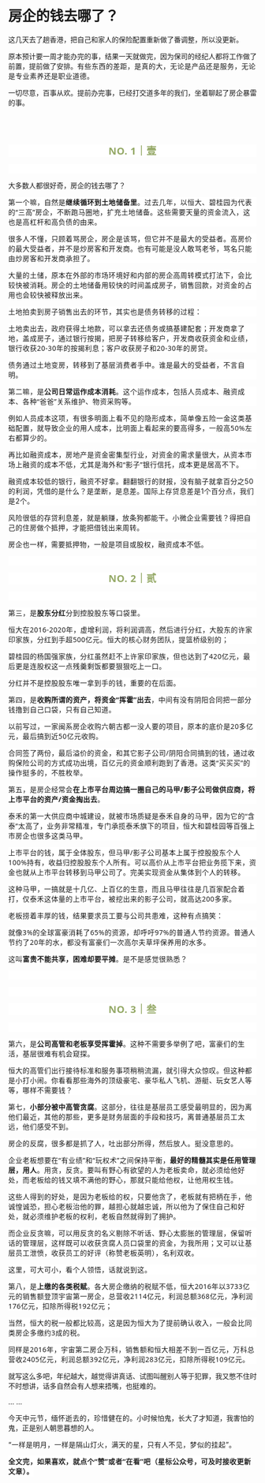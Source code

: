 # 房企的钱去哪了？

<p style="visibility: visible;">这几天去了趟香港，把自己和家人的保险配置重新做了番调整，所以没更新。</p><p style="visibility: visible;">原本预计要一周才能办完的事，结果一天就做完，因为保司的经纪人都将工作做了前置，提前做了安排。<span style="font-size: var(--articleFontsize); letter-spacing: 0.034em; visibility: visible;">有些东西的差距，是真的大</span><span style="font-size: var(--articleFontsize); letter-spacing: 0.034em; visibility: visible;">，</span><span style="font-size: var(--articleFontsize); letter-spacing: 0.034em; visibility: visible;">无论是产品还是服务</span><span style="font-size: var(--articleFontsize); letter-spacing: 0.034em; visibility: visible;">，无论是</span><span style="font-size: var(--articleFontsize); letter-spacing: 0.034em; visibility: visible;">专业素养还是职业道德。</span></p><p style="visibility: visible;">一切尽意，百事从欢。提前办完事，已经打交道多年的我们，坐着聊起了房企暴雷的事。</p><p style="visibility: visible;"><br style="visibility: visible;"></p><p style="visibility: visible;"><br style="visibility: visible;"></p><p style="outline: 0px;letter-spacing: 0.544px;text-wrap: wrap;color: rgb(34, 34, 34);font-family: -apple-system-font, system-ui, &quot;Helvetica Neue&quot;, &quot;PingFang SC&quot;, &quot;Hiragino Sans GB&quot;, &quot;Microsoft YaHei UI&quot;, &quot;Microsoft YaHei&quot;, Arial, sans-serif;background-color: rgb(255, 255, 255);text-align: center;visibility: visible;"><span style="outline: 0px;font-weight: bold;line-height: 25px;color: rgb(149, 169, 103);font-size: 20px;visibility: visible;">NO. 1｜壹</span></p><p style="outline: 0px;letter-spacing: 0.544px;text-wrap: wrap;color: rgb(34, 34, 34);font-family: -apple-system-font, system-ui, &quot;Helvetica Neue&quot;, &quot;PingFang SC&quot;, &quot;Hiragino Sans GB&quot;, &quot;Microsoft YaHei UI&quot;, &quot;Microsoft YaHei&quot;, Arial, sans-serif;background-color: rgb(255, 255, 255);text-align: center;visibility: visible;"><br style="outline: 0px;visibility: visible;"></p><p style="visibility: visible;">大多数人都很好奇，房企的钱去哪了？<br style="visibility: visible;"></p><p style="outline: 0px; font-family: system-ui, -apple-system, BlinkMacSystemFont, &quot;Helvetica Neue&quot;, &quot;PingFang SC&quot;, &quot;Hiragino Sans GB&quot;, &quot;Microsoft YaHei UI&quot;, &quot;Microsoft YaHei&quot;, Arial, sans-serif; letter-spacing: 0.544px; text-wrap: wrap; background-color: rgb(255, 255, 255); visibility: visible;">第一个嘛，自然是<strong style="visibility: visible;">继续循环到土地储备里</strong>。过去几年，以恒大、碧桂园为代表的“三高”房企，不断跑马圈地，扩充土地储备。这些需要天量的资金流入，这也是高杠杆和高负债的由来。</p><p style="outline: 0px; font-family: system-ui, -apple-system, BlinkMacSystemFont, &quot;Helvetica Neue&quot;, &quot;PingFang SC&quot;, &quot;Hiragino Sans GB&quot;, &quot;Microsoft YaHei UI&quot;, &quot;Microsoft YaHei&quot;, Arial, sans-serif; letter-spacing: 0.544px; text-wrap: wrap; background-color: rgb(255, 255, 255); visibility: visible;">很多人不懂，只顾着骂房企，房企是该骂，但它并不是最大的受益者。高房价的最大受益者，并不是炒房客和开发商。也有可能是没人敢骂老爷，骂名只能由炒房客和开发商承担了。<br style="visibility: visible;"></p><p style="outline: 0px; font-family: system-ui, -apple-system, BlinkMacSystemFont, &quot;Helvetica Neue&quot;, &quot;PingFang SC&quot;, &quot;Hiragino Sans GB&quot;, &quot;Microsoft YaHei UI&quot;, &quot;Microsoft YaHei&quot;, Arial, sans-serif; letter-spacing: 0.544px; text-wrap: wrap; background-color: rgb(255, 255, 255); visibility: visible;">大量的土储，原本在外部的市场环境好和内部的房企高周转模式打法下，会比较快被消耗。房企的土地储备用较快的时间盖成房子，销售回款，对资金的占用也会较快被释放出来。<br style="visibility: visible;"></p><p style="outline: 0px; font-family: system-ui, -apple-system, BlinkMacSystemFont, &quot;Helvetica Neue&quot;, &quot;PingFang SC&quot;, &quot;Hiragino Sans GB&quot;, &quot;Microsoft YaHei UI&quot;, &quot;Microsoft YaHei&quot;, Arial, sans-serif; letter-spacing: 0.544px; text-wrap: wrap; background-color: rgb(255, 255, 255); visibility: visible;">土地拍卖到房子销售出去的环节，其实也是债务转移的过程：</p><p style="outline: 0px; font-family: system-ui, -apple-system, BlinkMacSystemFont, &quot;Helvetica Neue&quot;, &quot;PingFang SC&quot;, &quot;Hiragino Sans GB&quot;, &quot;Microsoft YaHei UI&quot;, &quot;Microsoft YaHei&quot;, Arial, sans-serif; letter-spacing: 0.544px; text-wrap: wrap; background-color: rgb(255, 255, 255); visibility: visible;">土地卖出去，政府获得土地款，可以拿去还债务或搞基建配套；开发商拿了地，盖成房子，通过银行按揭，把房子转移给客户，开发商收获资金和业绩，银行收获20-30年的按揭利息；<span style="letter-spacing: 0.544px; font-size: var(--articleFontsize); visibility: visible;">客户收获</span><span style="letter-spacing: 0.544px; font-size: var(--articleFontsize); visibility: visible;">房子和20-30年的房贷。</span></p><p style="outline: 0px; font-family: system-ui, -apple-system, BlinkMacSystemFont, &quot;Helvetica Neue&quot;, &quot;PingFang SC&quot;, &quot;Hiragino Sans GB&quot;, &quot;Microsoft YaHei UI&quot;, &quot;Microsoft YaHei&quot;, Arial, sans-serif; letter-spacing: 0.544px; text-wrap: wrap; background-color: rgb(255, 255, 255); visibility: visible;">债务通过土地变房，转移到了基层消费者手中。谁是最大的受益者，不言自明。<br style="visibility: visible;"></p><p style="outline: 0px; font-family: system-ui, -apple-system, BlinkMacSystemFont, &quot;Helvetica Neue&quot;, &quot;PingFang SC&quot;, &quot;Hiragino Sans GB&quot;, &quot;Microsoft YaHei UI&quot;, &quot;Microsoft YaHei&quot;, Arial, sans-serif; letter-spacing: 0.544px; text-wrap: wrap; background-color: rgb(255, 255, 255); visibility: visible;"><span style="font-size: var(--articleFontsize); letter-spacing: 0.544px; visibility: visible;">第二嘛，是<strong style="visibility: visible;">公司日常运作成本消耗</strong>。这个运作成本，包括人员成本、融资成本、各种“爸爸”关系维护、物资采购等。</span><br style="visibility: visible;"></p><p style="outline: 0px; font-family: system-ui, -apple-system, BlinkMacSystemFont, &quot;Helvetica Neue&quot;, &quot;PingFang SC&quot;, &quot;Hiragino Sans GB&quot;, &quot;Microsoft YaHei UI&quot;, &quot;Microsoft YaHei&quot;, Arial, sans-serif; letter-spacing: 0.544px; text-wrap: wrap; background-color: rgb(255, 255, 255); visibility: visible;"><span style="font-size: var(--articleFontsize); letter-spacing: 0.544px; visibility: visible;">例如人员成本这项，有很多明面上看不见的隐形成本，简单像五险一金这类基础配置，就导致企业的用人成本，比明面上看起来的要高得多，一般高50%左右都算少的。<br></span></p><p style="outline: 0px;font-family: system-ui, -apple-system, BlinkMacSystemFont, &quot;Helvetica Neue&quot;, &quot;PingFang SC&quot;, &quot;Hiragino Sans GB&quot;, &quot;Microsoft YaHei UI&quot;, &quot;Microsoft YaHei&quot;, Arial, sans-serif;letter-spacing: 0.544px;text-wrap: wrap;background-color: rgb(255, 255, 255);"><span style="font-size: var(--articleFontsize);letter-spacing: 0.544px;">再比如融资成本，房地产是资金密集型行业，对资金的需求量很大，从资本市场上融资的成本不低，尤其是海外和“影子”银行信托，成本更是居高不下。</span></p><p style="outline: 0px;font-family: system-ui, -apple-system, BlinkMacSystemFont, &quot;Helvetica Neue&quot;, &quot;PingFang SC&quot;, &quot;Hiragino Sans GB&quot;, &quot;Microsoft YaHei UI&quot;, &quot;Microsoft YaHei&quot;, Arial, sans-serif;letter-spacing: 0.544px;text-wrap: wrap;background-color: rgb(255, 255, 255);"><span style="font-size: var(--articleFontsize);letter-spacing: 0.544px;">融资成本较低的银行，融资不好拿。翻翻银行的财报，</span><span style="font-size: var(--articleFontsize);font-family: mp-quote, -apple-system-font, BlinkMacSystemFont, &quot;Helvetica Neue&quot;, &quot;PingFang SC&quot;, &quot;Hiragino Sans GB&quot;, &quot;Microsoft YaHei UI&quot;, &quot;Microsoft YaHei&quot;, Arial, sans-serif;letter-spacing: 0.034em;">没有脑子就拿百分之50的利润，凭借的是什么？</span><span style="font-size: var(--articleFontsize);font-family: mp-quote, -apple-system-font, BlinkMacSystemFont, &quot;Helvetica Neue&quot;, &quot;PingFang SC&quot;, &quot;Hiragino Sans GB&quot;, &quot;Microsoft YaHei UI&quot;, &quot;Microsoft YaHei&quot;, Arial, sans-serif;letter-spacing: 0.034em;">是垄断，是息差。</span><span style="font-size: var(--articleFontsize);font-family: mp-quote, -apple-system-font, BlinkMacSystemFont, &quot;Helvetica Neue&quot;, &quot;PingFang SC&quot;, &quot;Hiragino Sans GB&quot;, &quot;Microsoft YaHei UI&quot;, &quot;Microsoft YaHei&quot;, Arial, sans-serif;letter-spacing: 0.034em;">国际上存贷息差是1个百分点，我们是2个。</span></p><p style="outline: 0px;font-family: system-ui, -apple-system, BlinkMacSystemFont, &quot;Helvetica Neue&quot;, &quot;PingFang SC&quot;, &quot;Hiragino Sans GB&quot;, &quot;Microsoft YaHei UI&quot;, &quot;Microsoft YaHei&quot;, Arial, sans-serif;letter-spacing: 0.544px;text-wrap: wrap;background-color: rgb(255, 255, 255);"><span style="font-size: var(--articleFontsize);font-family: mp-quote, -apple-system-font, BlinkMacSystemFont, &quot;Helvetica Neue&quot;, &quot;PingFang SC&quot;, &quot;Hiragino Sans GB&quot;, &quot;Microsoft YaHei UI&quot;, &quot;Microsoft YaHei&quot;, Arial, sans-serif;letter-spacing: 0.034em;"></span><span style="font-size: var(--articleFontsize);letter-spacing: 0.034em;font-family: mp-quote, -apple-system-font, BlinkMacSystemFont, &quot;Helvetica Neue&quot;, &quot;PingFang SC&quot;, &quot;Hiragino Sans GB&quot;, &quot;Microsoft YaHei UI&quot;, &quot;Microsoft YaHei&quot;, Arial, sans-serif;">风险很低的存贷利息差，就是躺赚，放条狗都能干。</span><span style="font-size: var(--articleFontsize);font-family: mp-quote, -apple-system-font, BlinkMacSystemFont, &quot;Helvetica Neue&quot;, &quot;PingFang SC&quot;, &quot;Hiragino Sans GB&quot;, &quot;Microsoft YaHei UI&quot;, &quot;Microsoft YaHei&quot;, Arial, sans-serif;letter-spacing: 0.034em;">小微企业需要钱？</span><span style="font-size: var(--articleFontsize);font-family: mp-quote, -apple-system-font, BlinkMacSystemFont, &quot;Helvetica Neue&quot;, &quot;PingFang SC&quot;, &quot;Hiragino Sans GB&quot;, &quot;Microsoft YaHei UI&quot;, &quot;Microsoft YaHei&quot;, Arial, sans-serif;letter-spacing: 0.034em;">得把自己的住房做个抵押，才能把借钱出来周转。</span></p><p style="outline: 0px;font-family: system-ui, -apple-system, BlinkMacSystemFont, &quot;Helvetica Neue&quot;, &quot;PingFang SC&quot;, &quot;Hiragino Sans GB&quot;, &quot;Microsoft YaHei UI&quot;, &quot;Microsoft YaHei&quot;, Arial, sans-serif;letter-spacing: 0.544px;text-wrap: wrap;background-color: rgb(255, 255, 255);"><span style="font-size: var(--articleFontsize);font-family: mp-quote, -apple-system-font, BlinkMacSystemFont, &quot;Helvetica Neue&quot;, &quot;PingFang SC&quot;, &quot;Hiragino Sans GB&quot;, &quot;Microsoft YaHei UI&quot;, &quot;Microsoft YaHei&quot;, Arial, sans-serif;letter-spacing: 0.034em;">房企也一样，需要抵押物，一般是项目或股权，融资成本不低。</span></p><p style="outline: 0px;font-family: system-ui, -apple-system, BlinkMacSystemFont, &quot;Helvetica Neue&quot;, &quot;PingFang SC&quot;, &quot;Hiragino Sans GB&quot;, &quot;Microsoft YaHei UI&quot;, &quot;Microsoft YaHei&quot;, Arial, sans-serif;letter-spacing: 0.544px;text-wrap: wrap;background-color: rgb(255, 255, 255);"><span style="font-family: mp-quote, -apple-system-font, BlinkMacSystemFont, &quot;Helvetica Neue&quot;, &quot;PingFang SC&quot;, &quot;Hiragino Sans GB&quot;, &quot;Microsoft YaHei UI&quot;, &quot;Microsoft YaHei&quot;, Arial, sans-serif;font-size: var(--articleFontsize);letter-spacing: 0.034em;"></span></p><p style="outline: 0px;font-family: system-ui, -apple-system, BlinkMacSystemFont, &quot;Helvetica Neue&quot;, &quot;PingFang SC&quot;, &quot;Hiragino Sans GB&quot;, &quot;Microsoft YaHei UI&quot;, &quot;Microsoft YaHei&quot;, Arial, sans-serif;letter-spacing: 0.544px;text-wrap: wrap;background-color: rgb(255, 255, 255);"><span style="font-size: var(--articleFontsize);letter-spacing: 0.544px;"><br></span></p><p style="outline: 0px;letter-spacing: 0.544px;text-wrap: wrap;color: rgb(34, 34, 34);font-family: -apple-system-font, system-ui, &quot;Helvetica Neue&quot;, &quot;PingFang SC&quot;, &quot;Hiragino Sans GB&quot;, &quot;Microsoft YaHei UI&quot;, &quot;Microsoft YaHei&quot;, Arial, sans-serif;background-color: rgb(255, 255, 255);text-align: center;visibility: visible;"><span style="outline: 0px;font-weight: bold;line-height: 25px;color: rgb(149, 169, 103);font-size: 20px;visibility: visible;">NO. 2｜贰</span></p><p style="outline: 0px;letter-spacing: 0.544px;text-wrap: wrap;color: rgb(34, 34, 34);font-family: -apple-system-font, system-ui, &quot;Helvetica Neue&quot;, &quot;PingFang SC&quot;, &quot;Hiragino Sans GB&quot;, &quot;Microsoft YaHei UI&quot;, &quot;Microsoft YaHei&quot;, Arial, sans-serif;background-color: rgb(255, 255, 255);text-align: center;visibility: visible;"><br></p><p style="outline: 0px;font-family: system-ui, -apple-system, BlinkMacSystemFont, &quot;Helvetica Neue&quot;, &quot;PingFang SC&quot;, &quot;Hiragino Sans GB&quot;, &quot;Microsoft YaHei UI&quot;, &quot;Microsoft YaHei&quot;, Arial, sans-serif;letter-spacing: 0.544px;text-wrap: wrap;background-color: rgb(255, 255, 255);">第三，是<strong>股东分红</strong>分到控股股东等口袋里。</p><p style="outline: 0px;font-family: system-ui, -apple-system, BlinkMacSystemFont, &quot;Helvetica Neue&quot;, &quot;PingFang SC&quot;, &quot;Hiragino Sans GB&quot;, &quot;Microsoft YaHei UI&quot;, &quot;Microsoft YaHei&quot;, Arial, sans-serif;letter-spacing: 0.544px;text-wrap: wrap;background-color: rgb(255, 255, 255);">恒大在2016-2020年，虚增利润，将利润调高，然后进行分红，大股东的许家印家族，分红到手超500亿元。恒大的核心财务团队，提篮桥级别的；</p><p style="outline: 0px;font-family: system-ui, -apple-system, BlinkMacSystemFont, &quot;Helvetica Neue&quot;, &quot;PingFang SC&quot;, &quot;Hiragino Sans GB&quot;, &quot;Microsoft YaHei UI&quot;, &quot;Microsoft YaHei&quot;, Arial, sans-serif;letter-spacing: 0.544px;text-wrap: wrap;background-color: rgb(255, 255, 255);"><span style="letter-spacing: 0.544px;font-size: var(--articleFontsize);">碧桂园的</span><span style="letter-spacing: 0.544px;font-size: var(--articleFontsize);">杨国强</span><span style="letter-spacing: 0.544px;font-size: var(--articleFontsize);">家族，</span><span style="letter-spacing: 0.544px;font-size: var(--articleFontsize);">分红</span><span style="letter-spacing: 0.544px;font-size: var(--articleFontsize);">虽然赶不上许家印</span><span style="letter-spacing: 0.544px;font-size: var(--articleFontsize);">家族，但也</span><span style="letter-spacing: 0.544px;font-size: var(--articleFontsize);">达到了420亿元，最后更是连股权这一点残羹剩饭都要狠狠吃上一口。</span></p><p style="outline: 0px;font-family: system-ui, -apple-system, BlinkMacSystemFont, &quot;Helvetica Neue&quot;, &quot;PingFang SC&quot;, &quot;Hiragino Sans GB&quot;, &quot;Microsoft YaHei UI&quot;, &quot;Microsoft YaHei&quot;, Arial, sans-serif;letter-spacing: 0.544px;text-wrap: wrap;background-color: rgb(255, 255, 255);">分红并不是控股股东唯一拿到手的钱，重要的在后面。<br></p><p style="text-wrap: wrap;outline: 0px;font-family: system-ui, -apple-system, BlinkMacSystemFont, &quot;Helvetica Neue&quot;, &quot;PingFang SC&quot;, &quot;Hiragino Sans GB&quot;, &quot;Microsoft YaHei UI&quot;, &quot;Microsoft YaHei&quot;, Arial, sans-serif;letter-spacing: 0.544px;background-color: rgb(255, 255, 255);">第四，是<strong>收购所谓的资产，将资金“挥霍”出去</strong>，中间有没有阴阳合同把一部分钱撸到自己口袋，只有自己知道。<br style="outline: 0px;"></p><p style="text-wrap: wrap;outline: 0px;font-family: system-ui, -apple-system, BlinkMacSystemFont, &quot;Helvetica Neue&quot;, &quot;PingFang SC&quot;, &quot;Hiragino Sans GB&quot;, &quot;Microsoft YaHei UI&quot;, &quot;Microsoft YaHei&quot;, Arial, sans-serif;letter-spacing: 0.544px;background-color: rgb(255, 255, 255);">以前写过，一家闽系房企收购六朝古都一没人要的项目，原本的底价是20多亿元，最后搞到近50亿元收购。</p><p style="text-wrap: wrap;outline: 0px;font-family: system-ui, -apple-system, BlinkMacSystemFont, &quot;Helvetica Neue&quot;, &quot;PingFang SC&quot;, &quot;Hiragino Sans GB&quot;, &quot;Microsoft YaHei UI&quot;, &quot;Microsoft YaHei&quot;, Arial, sans-serif;letter-spacing: 0.544px;background-color: rgb(255, 255, 255);">合同签了两份，最后溢价的资金，和其它影子公司/阴阳合同搞到的钱，通过收购保险公司的方式成功出境，百亿元的资金顺利跑到了香港。<span style="letter-spacing: 0.544px;font-size: var(--articleFontsize);">这类“买买买”的操作挺多的，</span><span style="letter-spacing: 0.544px;font-size: var(--articleFontsize);">不胜枚举。</span></p><p style="outline: 0px;font-family: system-ui, -apple-system, BlinkMacSystemFont, &quot;Helvetica Neue&quot;, &quot;PingFang SC&quot;, &quot;Hiragino Sans GB&quot;, &quot;Microsoft YaHei UI&quot;, &quot;Microsoft YaHei&quot;, Arial, sans-serif;letter-spacing: 0.544px;text-wrap: wrap;background-color: rgb(255, 255, 255);">第五，是房企经常会<strong>在上市平台周边搞一圈自己的马甲/影子公司做供应商，将上市平台的资产/资金掏出去</strong>。</p><p style="outline: 0px;font-family: system-ui, -apple-system, BlinkMacSystemFont, &quot;Helvetica Neue&quot;, &quot;PingFang SC&quot;, &quot;Hiragino Sans GB&quot;, &quot;Microsoft YaHei UI&quot;, &quot;Microsoft YaHei&quot;, Arial, sans-serif;letter-spacing: 0.544px;text-wrap: wrap;background-color: rgb(255, 255, 255);">泰禾的第一大供应商中城建设，就被市场质疑是泰禾自身的马甲，因为它的“含泰”太高了，业务非常精准，专门承揽泰禾旗下的项目，恒大和碧桂园等百强上市房企也很多这类马甲。</p><p style="outline: 0px;font-family: system-ui, -apple-system, BlinkMacSystemFont, &quot;Helvetica Neue&quot;, &quot;PingFang SC&quot;, &quot;Hiragino Sans GB&quot;, &quot;Microsoft YaHei UI&quot;, &quot;Microsoft YaHei&quot;, Arial, sans-serif;letter-spacing: 0.544px;text-wrap: wrap;background-color: rgb(255, 255, 255);">上市平台的钱，属于全体股东，但马甲/影子公司基本上属于控股股东个人100%持有，收益归控股股东个人所有。可以高价从上市平台把业务揽下来，资金也就从上市平台转移到马甲公司了。完美实现资金从集体到个人的转移。<br></p><p style="outline: 0px;font-family: system-ui, -apple-system, BlinkMacSystemFont, &quot;Helvetica Neue&quot;, &quot;PingFang SC&quot;, &quot;Hiragino Sans GB&quot;, &quot;Microsoft YaHei UI&quot;, &quot;Microsoft YaHei&quot;, Arial, sans-serif;letter-spacing: 0.544px;text-wrap: wrap;background-color: rgb(255, 255, 255);">这种马甲，一搞就是十几亿、上百亿的生意，而且马甲往往是几百家配合着打，仅泰禾这体量的上市平台，被挖出来的影子公司，就高达200多家。</p><p style="outline: 0px;font-family: system-ui, -apple-system, BlinkMacSystemFont, &quot;Helvetica Neue&quot;, &quot;PingFang SC&quot;, &quot;Hiragino Sans GB&quot;, &quot;Microsoft YaHei UI&quot;, &quot;Microsoft YaHei&quot;, Arial, sans-serif;letter-spacing: 0.544px;text-wrap: wrap;background-color: rgb(255, 255, 255);">老板捞着丰厚的钱，结果要求员工要与公司共患难，这种有点搞笑：</p><p style="outline: 0px;font-family: system-ui, -apple-system, BlinkMacSystemFont, &quot;Helvetica Neue&quot;, &quot;PingFang SC&quot;, &quot;Hiragino Sans GB&quot;, &quot;Microsoft YaHei UI&quot;, &quot;Microsoft YaHei&quot;, Arial, sans-serif;letter-spacing: 0.544px;text-wrap: wrap;background-color: rgb(255, 255, 255);">就像3%的全球富豪消耗了65%的资源，却呼吁97%的普通人节约资源。<span style="letter-spacing: 0.544px;font-size: var(--articleFontsize);">普通人节约</span><span style="letter-spacing: 0.544px;font-size: var(--articleFontsize);">了20年的水，都没有</span><span style="letter-spacing: 0.544px;font-size: var(--articleFontsize);">富豪们一次高尔夫草坪保养用的水多。</span></p><p style="outline: 0px;font-family: system-ui, -apple-system, BlinkMacSystemFont, &quot;Helvetica Neue&quot;, &quot;PingFang SC&quot;, &quot;Hiragino Sans GB&quot;, &quot;Microsoft YaHei UI&quot;, &quot;Microsoft YaHei&quot;, Arial, sans-serif;letter-spacing: 0.544px;text-wrap: wrap;background-color: rgb(255, 255, 255);">这叫<strong>富贵不能共享，困难却要平摊</strong>。是不是感觉很熟悉？</p><p style="outline: 0px;font-family: system-ui, -apple-system, BlinkMacSystemFont, &quot;Helvetica Neue&quot;, &quot;PingFang SC&quot;, &quot;Hiragino Sans GB&quot;, &quot;Microsoft YaHei UI&quot;, &quot;Microsoft YaHei&quot;, Arial, sans-serif;letter-spacing: 0.544px;text-wrap: wrap;background-color: rgb(255, 255, 255);"><br></p><p style="outline: 0px;font-family: system-ui, -apple-system, BlinkMacSystemFont, &quot;Helvetica Neue&quot;, &quot;PingFang SC&quot;, &quot;Hiragino Sans GB&quot;, &quot;Microsoft YaHei UI&quot;, &quot;Microsoft YaHei&quot;, Arial, sans-serif;letter-spacing: 0.544px;text-wrap: wrap;background-color: rgb(255, 255, 255);"><br></p><p style="outline: 0px;letter-spacing: 0.544px;text-wrap: wrap;color: rgb(34, 34, 34);font-family: -apple-system-font, system-ui, &quot;Helvetica Neue&quot;, &quot;PingFang SC&quot;, &quot;Hiragino Sans GB&quot;, &quot;Microsoft YaHei UI&quot;, &quot;Microsoft YaHei&quot;, Arial, sans-serif;background-color: rgb(255, 255, 255);text-align: center;visibility: visible;"><span style="outline: 0px;font-weight: bold;line-height: 25px;color: rgb(149, 169, 103);font-size: 20px;visibility: visible;">NO. 3｜叁</span></p><p style="outline: 0px;letter-spacing: 0.544px;text-wrap: wrap;color: rgb(34, 34, 34);font-family: -apple-system-font, system-ui, &quot;Helvetica Neue&quot;, &quot;PingFang SC&quot;, &quot;Hiragino Sans GB&quot;, &quot;Microsoft YaHei UI&quot;, &quot;Microsoft YaHei&quot;, Arial, sans-serif;background-color: rgb(255, 255, 255);text-align: center;visibility: visible;"><span style="font-size: var(--articleFontsize);letter-spacing: 0.544px;font-family: system-ui, -apple-system, BlinkMacSystemFont, &quot;Helvetica Neue&quot;, &quot;PingFang SC&quot;, &quot;Hiragino Sans GB&quot;, &quot;Microsoft YaHei UI&quot;, &quot;Microsoft YaHei&quot;, Arial, sans-serif;color: rgba(0, 0, 0, 0.9);text-align: justify;"></span><br></p><p style="outline: 0px;font-family: system-ui, -apple-system, BlinkMacSystemFont, &quot;Helvetica Neue&quot;, &quot;PingFang SC&quot;, &quot;Hiragino Sans GB&quot;, &quot;Microsoft YaHei UI&quot;, &quot;Microsoft YaHei&quot;, Arial, sans-serif;letter-spacing: 0.544px;text-wrap: wrap;background-color: rgb(255, 255, 255);"><span style="letter-spacing: 0.544px;font-size: var(--articleFontsize);">第六，是<strong>公司高管和老板享受挥霍掉</strong>。这种不需要多举例了吧，富豪们的生活，基层很难有机会窥探。</span></p><p style="outline: 0px;font-family: system-ui, -apple-system, BlinkMacSystemFont, &quot;Helvetica Neue&quot;, &quot;PingFang SC&quot;, &quot;Hiragino Sans GB&quot;, &quot;Microsoft YaHei UI&quot;, &quot;Microsoft YaHei&quot;, Arial, sans-serif;letter-spacing: 0.544px;text-wrap: wrap;background-color: rgb(255, 255, 255);"><span style="letter-spacing: 0.544px;font-size: var(--articleFontsize);">恒大的高管们出行接待标准和服务事项稍稍流漏，就引得大众惊叹。但这种都是小打小闹。你看看那些海外的顶级豪宅、豪华私人飞机、游艇、玩女艺人等等，哪样不需要钱？</span></p><p style="outline: 0px;font-family: system-ui, -apple-system, BlinkMacSystemFont, &quot;Helvetica Neue&quot;, &quot;PingFang SC&quot;, &quot;Hiragino Sans GB&quot;, &quot;Microsoft YaHei UI&quot;, &quot;Microsoft YaHei&quot;, Arial, sans-serif;letter-spacing: 0.544px;text-wrap: wrap;background-color: rgb(255, 255, 255);"><span style="letter-spacing: 0.544px;font-size: var(--articleFontsize);">第七，</span><strong><span style="letter-spacing: 0.544px;font-size: var(--articleFontsize);">小部分被中高管贪腐</span></strong><span style="letter-spacing: 0.544px;font-size: var(--articleFontsize);">。这部分，往往是基层员工感受最明显的，因为离他们最近，其他的那些，更多是财务层面的手段和技巧，离普通基层员工太远，他们感受不到。</span></p><p style="outline: 0px;font-family: system-ui, -apple-system, BlinkMacSystemFont, &quot;Helvetica Neue&quot;, &quot;PingFang SC&quot;, &quot;Hiragino Sans GB&quot;, &quot;Microsoft YaHei UI&quot;, &quot;Microsoft YaHei&quot;, Arial, sans-serif;letter-spacing: 0.544px;text-wrap: wrap;background-color: rgb(255, 255, 255);"><span style="letter-spacing: 0.544px;font-size: var(--articleFontsize);">房企的反腐，很多都是抓了人，吐出部分所得，然后放人。挺没意思的。<br></span></p><p style="outline: 0px;font-family: system-ui, -apple-system, BlinkMacSystemFont, &quot;Helvetica Neue&quot;, &quot;PingFang SC&quot;, &quot;Hiragino Sans GB&quot;, &quot;Microsoft YaHei UI&quot;, &quot;Microsoft YaHei&quot;, Arial, sans-serif;letter-spacing: 0.544px;text-wrap: wrap;background-color: rgb(255, 255, 255);"><span style="letter-spacing: 0.544px;font-size: var(--articleFontsize);">企业老板想要在“有业绩”和“玩权术”之间保持平衡，<strong>最好的精髓其实是任用管理层，用人</strong>。</span><span style="font-size: var(--articleFontsize);letter-spacing: 0.544px;">用贪</span><span style="font-size: var(--articleFontsize);letter-spacing: 0.544px;">，</span><span style="font-size: var(--articleFontsize);letter-spacing: 0.544px;">反贪</span><span style="font-size: var(--articleFontsize);letter-spacing: 0.544px;">。</span><span style="font-size: var(--articleFontsize);letter-spacing: 0.544px;">要叫有野心有欲望的</span><span style="font-size: var(--articleFontsize);letter-spacing: 0.544px;">人为老板</span><span style="font-size: var(--articleFontsize);letter-spacing: 0.544px;">卖命，就必须</span><span style="font-size: var(--articleFontsize);letter-spacing: 0.544px;">给他好处</span><span style="font-size: var(--articleFontsize);letter-spacing: 0.544px;">，</span><span style="font-size: var(--articleFontsize);letter-spacing: 0.544px;">而老板给的钱又</span><span style="font-size: var(--articleFontsize);letter-spacing: 0.544px;">填不满他的野心，那就只能给他权，</span><span style="font-size: var(--articleFontsize);letter-spacing: 0.544px;">让他用权生钱。</span></p><p style="outline: 0px;font-family: system-ui, -apple-system, BlinkMacSystemFont, &quot;Helvetica Neue&quot;, &quot;PingFang SC&quot;, &quot;Hiragino Sans GB&quot;, &quot;Microsoft YaHei UI&quot;, &quot;Microsoft YaHei&quot;, Arial, sans-serif;letter-spacing: 0.544px;text-wrap: wrap;background-color: rgb(255, 255, 255);"><span style="letter-spacing: 0.544px;font-size: var(--articleFontsize);">这些人得到的好处，是因为老板给的权，只要他贪了，老板就有把柄在手，他诚惶诚恐，担心老板治他的罪，越担心就越忠诚，所以他为了保住自己和好处，就必须维护老板的权利，老板自然就得到了拥护。<br></span></p><p style="outline: 0px;font-family: system-ui, -apple-system, BlinkMacSystemFont, &quot;Helvetica Neue&quot;, &quot;PingFang SC&quot;, &quot;Hiragino Sans GB&quot;, &quot;Microsoft YaHei UI&quot;, &quot;Microsoft YaHei&quot;, Arial, sans-serif;letter-spacing: 0.544px;text-wrap: wrap;background-color: rgb(255, 255, 255);"><span style="letter-spacing: 0.544px;font-size: var(--articleFontsize);">而企业反贪嘛，可以用反贪的名义剔除不听话、野心太膨胀的管理层，保留听话的管理层，这样既可以收获贪腐人员口袋里的资金，为我所用；又可以让基层员工泄愤，收获员工的好评（称赞老板英明），名利双收。</span></p><p style="outline: 0px;font-family: system-ui, -apple-system, BlinkMacSystemFont, &quot;Helvetica Neue&quot;, &quot;PingFang SC&quot;, &quot;Hiragino Sans GB&quot;, &quot;Microsoft YaHei UI&quot;, &quot;Microsoft YaHei&quot;, Arial, sans-serif;letter-spacing: 0.544px;text-wrap: wrap;background-color: rgb(255, 255, 255);">这里，可大可小，看个人领悟，话就说到这。</p><p style="outline: 0px;font-family: system-ui, -apple-system, BlinkMacSystemFont, &quot;Helvetica Neue&quot;, &quot;PingFang SC&quot;, &quot;Hiragino Sans GB&quot;, &quot;Microsoft YaHei UI&quot;, &quot;Microsoft YaHei&quot;, Arial, sans-serif;letter-spacing: 0.544px;text-wrap: wrap;background-color: rgb(255, 255, 255);"><span style="letter-spacing: 0.544px;font-size: var(--articleFontsize);"></span><span style="letter-spacing: 0.544px;font-size: var(--articleFontsize);">第八，是<strong>上缴的各类税赋</strong>。各大房企缴纳的税赋不低，恒大2016年以3733亿元的销售额登顶宇宙第一房企，总营收2114亿元，利润总额368亿元，净利润176亿元，扣除所得税192亿元；</span></p><p style="outline: 0px;font-family: system-ui, -apple-system, BlinkMacSystemFont, &quot;Helvetica Neue&quot;, &quot;PingFang SC&quot;, &quot;Hiragino Sans GB&quot;, &quot;Microsoft YaHei UI&quot;, &quot;Microsoft YaHei&quot;, Arial, sans-serif;letter-spacing: 0.544px;text-wrap: wrap;background-color: rgb(255, 255, 255);"><span style="letter-spacing: 0.544px;font-size: var(--articleFontsize);">当然，恒大的税一般都比较高，这是因为恒大为了提前确认收入，一般会比同类房企多缴约3成的税。</span></p><p style="outline: 0px;font-family: system-ui, -apple-system, BlinkMacSystemFont, &quot;Helvetica Neue&quot;, &quot;PingFang SC&quot;, &quot;Hiragino Sans GB&quot;, &quot;Microsoft YaHei UI&quot;, &quot;Microsoft YaHei&quot;, Arial, sans-serif;letter-spacing: 0.544px;text-wrap: wrap;background-color: rgb(255, 255, 255);"><span style="letter-spacing: 0.544px;font-size: var(--articleFontsize);">同样是2016年，宇宙第二房企万科，销售额和恒大相差不到一百亿元，万科总营收2405亿元，利润总额392亿元，净利润283亿元，扣除所得税109亿元。<br></span></p><p>就写这么多吧，年纪越大，越觉得讲真话、试图叫醒别人等于犯罪，我又憋不住时不时想讲，话多自然会有人想来捂嘴，也挺难的。<br></p><p>... ...<br></p><p><span style="font-size: var(--articleFontsize);letter-spacing: 0.034em;text-wrap: wrap;">今天中元节，缅怀</span><span style="font-size: var(--articleFontsize);letter-spacing: 0.034em;text-wrap: wrap;">逝去的</span><span style="font-size: var(--articleFontsize);letter-spacing: 0.034em;text-wrap: wrap;">，</span><span style="font-size: var(--articleFontsize);letter-spacing: 0.034em;text-wrap: wrap;">珍惜</span><span style="font-size: var(--articleFontsize);letter-spacing: 0.034em;text-wrap: wrap;">健在的</span><span style="font-size: var(--articleFontsize);letter-spacing: 0.034em;text-wrap: wrap;">。</span>小时候怕鬼，长大了才知道，我害怕的鬼，正是别人朝思暮想的人。<span style="font-size: var(--articleFontsize);letter-spacing: 0.034em;"></span></p><p><span style="font-size: var(--articleFontsize);letter-spacing: 0.034em;">“一样是明月，一样是隔山灯火，满天的星，只有人不见，梦似的挂起”。<br></span></p><p style="margin-bottom: 0px;"><strong style="outline: 0px;font-family: system-ui, -apple-system, BlinkMacSystemFont, &quot;Helvetica Neue&quot;, &quot;PingFang SC&quot;, &quot;Hiragino Sans GB&quot;, &quot;Microsoft YaHei UI&quot;, &quot;Microsoft YaHei&quot;, Arial, sans-serif;text-wrap: wrap;letter-spacing: 0.544px;background-color: rgb(255, 255, 255);color: rgb(34, 34, 34);font-size: 16px;"><span style="outline: 0px;font-size: 14px;">全文完，如果喜欢，就点个“赞”或者“在看”吧（星标公众号，可及时接收更新文章）。</span></strong></p><p style="display: none;"><mp-style-type data-value="3"></mp-style-type></p>